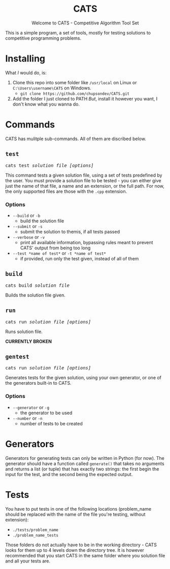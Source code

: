 <h1 align = center> CATS </h1>
<p align = center> Welcome to CATS - Competitive Algorithm Tool Set </p>
This is a simple program, a set of tools, mostly for testing solutions to competitive programming problems.


# Installing
What _I_ would do, is:
1. Clone this repo into some folder like `/usr/local` on Linux or `C:\Users\username\CATS` on Windows.
    - `git clone https://github.com/chupsondev/CATS.git`
2. Add the folder I just cloned to PATH
_But_, install it however you want, I don't know what you wanna do. 

# Commands 
CATS has mulitple sub-commands. All of them are discribed below.

## `test`
<pre>
cats test <i>solution file [options]</i>
</pre>

This command tests a given solution file, using a set of tests predefined by the user. You must provide a solution file to be tested - you can either give just the name of that file, a name and an extension, or the full path. For now, the only supported files are those with the `.cpp` extension.

### Options
- `--build` or `-b`
    - build the solution file
- `--submit` or `-s`
    - submit the solution to themis, if all tests passed
- `--verbose` or `-v`
    - print all available information, bypassing rules meant to prevent CATS' output from being too long
- `--test *name of test*` or `-t *name of test*`
    - if provided, run only the test given, instead of all of them

##  `build`
<pre>
cats build <i>solution file</i>
</pre>

Builds the solution file given.

## `run`
<pre>
cats run <i>solution file [options]</i>
</pre>

Runs solution file.

**CURRENTLY BROKEN**

## `gentest`
<pre>
cats run <i>solution file [options]</i>
</pre>

Generates tests for the given solution, using your own generator, or one of the generators built-in to CATS.

### Options
- `--generator` or `-g`
    - the generator to be used
- `--number` or `-n`
    - number of tests to be created


# Generators
Generators for generating tests can only be written in Python (for now).
The generator should have a function called `generate()` that takes no arguments and returns a list (or tuple) that has exactly two strings: the first begin the input for the test, and the second being the expected output.

# Tests
You have to put tests in one of the following locations (problem_name should be replaced with the name of the file you're testing, without extension):
- `./tests/problem_name`
- `./problem_name_tests`

Those folders do not actually have to be in the working directory - CATS looks for them up to 4 levels down the directory tree. It is however recommended that you start CATS in the same folder where you solution file and all your tests are.
